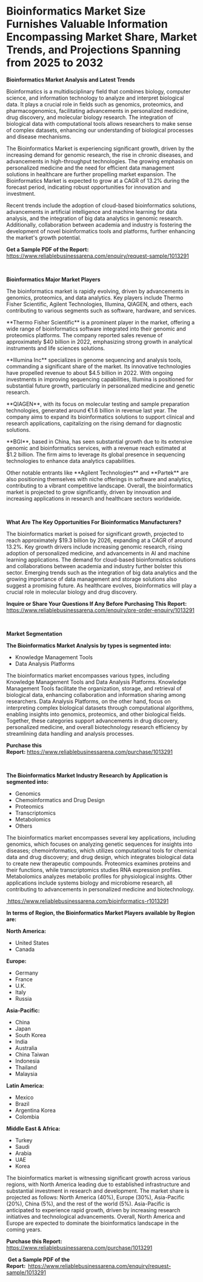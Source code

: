 <p><h1>Bioinformatics Market Size Furnishes Valuable Information Encompassing Market Share, Market Trends, and Projections Spanning from 2025 to 2032</h1></p><p><strong>Bioinformatics Market Analysis and Latest Trends</strong></p>
<p><p>Bioinformatics is a multidisciplinary field that combines biology, computer science, and information technology to analyze and interpret biological data. It plays a crucial role in fields such as genomics, proteomics, and pharmacogenomics, facilitating advancements in personalized medicine, drug discovery, and molecular biology research. The integration of biological data with computational tools allows researchers to make sense of complex datasets, enhancing our understanding of biological processes and disease mechanisms.</p><p>The Bioinformatics Market is experiencing significant growth, driven by the increasing demand for genomic research, the rise in chronic diseases, and advancements in high-throughput technologies. The growing emphasis on personalized medicine and the need for efficient data management solutions in healthcare are further propelling market expansion. The Bioinformatics Market is expected to grow at a CAGR of 13.2% during the forecast period, indicating robust opportunities for innovation and investment.</p><p>Recent trends include the adoption of cloud-based bioinformatics solutions, advancements in artificial intelligence and machine learning for data analysis, and the integration of big data analytics in genomic research. Additionally, collaboration between academia and industry is fostering the development of novel bioinformatics tools and platforms, further enhancing the market's growth potential.</p></p>
<p><strong>Get a Sample PDF of the Report:&nbsp;</strong> <a href="https://www.reliablebusinessarena.com/enquiry/request-sample/1013291?utm_campaign=2564&utm_medium=2&utm_source=Github&utm_content=ia&utm_term=17042025&utm_id=bioinformatics">https://www.reliablebusinessarena.com/enquiry/request-sample/1013291</a></p>
<p>&nbsp;</p>
<p><strong>Bioinformatics Major Market Players</strong></p>
<p><p>The bioinformatics market is rapidly evolving, driven by advancements in genomics, proteomics, and data analytics. Key players include Thermo Fisher Scientific, Agilent Technologies, Illumina, QIAGEN, and others, each contributing to various segments such as software, hardware, and services.</p><p>**Thermo Fisher Scientific** is a prominent player in the market, offering a wide range of bioinformatics software integrated into their genomic and proteomics platforms. The company reported sales revenue of approximately $40 billion in 2022, emphasizing strong growth in analytical instruments and life sciences solutions.</p><p>**Illumina Inc** specializes in genome sequencing and analysis tools, commanding a significant share of the market. Its innovative technologies have propelled revenue to about $4.5 billion in 2022. With ongoing investments in improving sequencing capabilities, Illumina is positioned for substantial future growth, particularly in personalized medicine and genetic research.</p><p>**QIAGEN**, with its focus on molecular testing and sample preparation technologies, generated around €1.6 billion in revenue last year. The company aims to expand its bioinformatics solutions to support clinical and research applications, capitalizing on the rising demand for diagnostic solutions.</p><p>**BGI**, based in China, has seen substantial growth due to its extensive genomic and bioinformatics services, with a revenue reach estimated at $1.2 billion. The firm aims to leverage its global presence in sequencing technologies to enhance data analytics capabilities.</p><p>Other notable entrants like **Agilent Technologies** and **Partek** are also positioning themselves with niche offerings in software and analytics, contributing to a vibrant competitive landscape. Overall, the bioinformatics market is projected to grow significantly, driven by innovation and increasing applications in research and healthcare sectors worldwide.</p></p>
<p>&nbsp;</p>
<p><strong>What Are The Key Opportunities For Bioinformatics Manufacturers?</strong></p>
<p><p>The bioinformatics market is poised for significant growth, projected to reach approximately $19.3 billion by 2026, expanding at a CAGR of around 13.2%. Key growth drivers include increasing genomic research, rising adoption of personalized medicine, and advancements in AI and machine learning applications. The demand for cloud-based bioinformatics solutions and collaborations between academia and industry further bolster this sector. Emerging trends such as the integration of big data analytics and the growing importance of data management and storage solutions also suggest a promising future. As healthcare evolves, bioinformatics will play a crucial role in molecular biology and drug discovery.</p></p>
<p><strong>Inquire or Share Your Questions If Any Before Purchasing This Report:</strong> <a href="https://www.reliablebusinessarena.com/enquiry/pre-order-enquiry/1013291?utm_campaign=2564&utm_medium=2&utm_source=Github&utm_content=ia&utm_term=17042025&utm_id=bioinformatics">https://www.reliablebusinessarena.com/enquiry/pre-order-enquiry/1013291</a></p>
<p>&nbsp;</p>
<p><strong>Market Segmentation</strong></p>
<p><strong>The Bioinformatics Market Analysis by types is segmented into:</strong></p>
<p><ul><li>Knowledge Management Tools</li><li>Data Analysis Platforms</li></ul></p>
<p><p>The bioinformatics market encompasses various types, including Knowledge Management Tools and Data Analysis Platforms. Knowledge Management Tools facilitate the organization, storage, and retrieval of biological data, enhancing collaboration and information sharing among researchers. Data Analysis Platforms, on the other hand, focus on interpreting complex biological datasets through computational algorithms, enabling insights into genomics, proteomics, and other biological fields. Together, these categories support advancements in drug discovery, personalized medicine, and overall biotechnology research efficiency by streamlining data handling and analysis processes.</p></p>
<p><strong>Purchase this Report:&nbsp;</strong><a href="https://www.reliablebusinessarena.com/purchase/1013291?utm_campaign=2564&utm_medium=2&utm_source=Github&utm_content=ia&utm_term=17042025&utm_id=bioinformatics">https://www.reliablebusinessarena.com/purchase/1013291</a></p>
<p>&nbsp;</p>
<p><strong>The Bioinformatics Market Industry Research by Application is segmented into:</strong></p>
<p><ul><li>Genomics</li><li>Chemoinformatics and Drug Design</li><li>Proteomics</li><li>Transcriptomics</li><li>Metabolomics</li><li>Others</li></ul></p>
<p><p>The bioinformatics market encompasses several key applications, including genomics, which focuses on analyzing genetic sequences for insights into diseases; chemoinformatics, which utilizes computational tools for chemical data and drug discovery; and drug design, which integrates biological data to create new therapeutic compounds. Proteomics examines proteins and their functions, while transcriptomics studies RNA expression profiles. Metabolomics analyzes metabolic profiles for physiological insights. Other applications include systems biology and microbiome research, all contributing to advancements in personalized medicine and biotechnology.</p></p>
<p><a href="https://www.reliablebusinessarena.com/bioinformatics-r1013291?utm_campaign=2564&utm_medium=2&utm_source=Github&utm_content=ia&utm_term=17042025&utm_id=bioinformatics">&nbsp;https://www.reliablebusinessarena.com/bioinformatics-r1013291</a></p>
<p><strong>In terms of Region, the Bioinformatics Market Players available by Region are:</strong></p>
<p>
    <p> <strong> North America: </strong>
        <ul>
            <li>United States</li>
            <li>Canada</li>
        </ul>
        </p> 
    <p> <strong> Europe: </strong>
        <ul>
            <li>Germany</li>
            <li>France</li>
            <li>U.K.</li>
            <li>Italy</li>
            <li>Russia</li>
        </ul>
        </p> 
    <p> <strong> Asia-Pacific: </strong>
        <ul>
            <li>China</li>
            <li>Japan</li>
            <li>South Korea</li>
            <li>India</li>
            <li>Australia</li>
            <li>China Taiwan</li>
            <li>Indonesia</li>
            <li>Thailand</li>
            <li>Malaysia</li>
        </ul>
        </p> 
    <p> <strong> Latin America: </strong>
        <ul>
            <li>Mexico</li>
            <li>Brazil</li>
            <li>Argentina Korea</li>
            <li>Colombia</li>
        </ul>
        </p> 
    <p> <strong> Middle East & Africa: </strong>
        <ul>
            <li>Turkey</li>
            <li>Saudi</li>
            <li>Arabia</li>
            <li>UAE</li>
            <li>Korea</li>
        </ul>
    </p>
    </p>
<p><p>The bioinformatics market is witnessing significant growth across various regions, with North America leading due to established infrastructure and substantial investment in research and development. The market share is projected as follows: North America (40%), Europe (30%), Asia-Pacific (20%), China (5%), and the rest of the world (5%). Asia-Pacific is anticipated to experience rapid growth, driven by increasing research initiatives and technological advancements. Overall, North America and Europe are expected to dominate the bioinformatics landscape in the coming years.</p></p>
<p><strong>Purchase this Report: </strong><a href="https://www.reliablebusinessarena.com/purchase/1013291?utm_campaign=2564&utm_medium=2&utm_source=Github&utm_content=ia&utm_term=17042025&utm_id=bioinformatics">https://www.reliablebusinessarena.com/purchase/1013291</a></p>
<p>&nbsp;<strong>Get a Sample PDF of the Report:&nbsp;&nbsp;</strong><a href="https://www.reliablebusinessarena.com/enquiry/request-sample/1013291?utm_campaign=2564&utm_medium=2&utm_source=Github&utm_content=ia&utm_term=17042025&utm_id=bioinformatics">https://www.reliablebusinessarena.com/enquiry/request-sample/1013291</a></p>
<p><strong></strong></p>
<p><p></p><p></p><p></p></p>